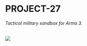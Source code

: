 # PROJECT-27
######  Tactical military sandbox for Arma 3.
![](https://user-images.githubusercontent.com/52146881/80862688-743a3980-8cba-11ea-9eaf-5bc3545e8633.png)
